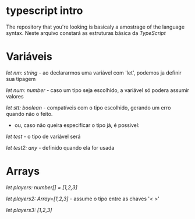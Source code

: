 # typescript intro

The repository that you're looking is basicaly a amostrage of the
language syntax. Neste arquivo constará as estruturas básica da <sintaxe> _TypeScript_

# Variáveis

*let nm: string*      - ao declararmos uma variável com 'let', podemos ja definir sua tipagem

*let num: number*    - caso um tipo seja escolhido, a variável só podera assumir valores 

*let stt: boolean*    - compatíveis com o tipo escolhido, gerando um erro quando não o feito.

- ou, caso não queira especificar o tipo já, é possivel:

*let test*            - o tipo de variável será 

*let test2: any*      - definido quando ela for usada

# Arrays

*let players: number[] = [1,2,3]*

*let players2: Array<number>=[1,2,3]*     - assume o tipo entre as chaves '< >'

*let players3: [1,2,3]*

